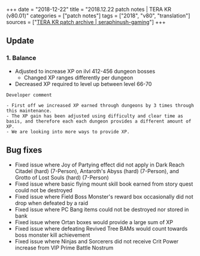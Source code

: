 +++
date = "2018-12-22"
title = "2018.12.22 patch notes | TERA KR (v80.01)"
categories = ["patch notes"]
tags = ["2018", "v80", "translation"]
sources = ["[TERA KR patch archive | seraphinush-gaming](/ko/patch/2018/v80-01)"]
+++

## Update

### **1.** Balance
- Adjusted to increase XP on ilvl 412-456 dungeon bosses
  - Changed XP ranges differently per dungeon
- Decreased XP required to level up between level 66-70

```
Developer comment

- First off we increased XP earned through dungeons by 3 times through this maintenance. 
- The XP gain has been adjusted using difficulty and clear time as basis, and therefore each each dungeon provides a different amount of XP.
- We are looking into more ways to provide XP.
```

## Bug fixes

- Fixed issue where Joy of Partying effect did not apply in Dark Reach Citadel (hard) (7-Person), Antaroth's Abyss (hard) (7-Person), and Grotto of Lost Souls (hard) (7-Person)
- Fixed issue where basic flying mount skill book earned from story quest could not be destroyed
- Fixed issue where Field Boss Monster's reward box occasionally did not drop when defeated by a raid
- Fixed issue where PC Bang items could not be destroyed nor stored in bank
- Fixed issue where Ortan boxes would provide a large sum of XP
- Fixed issue where defeating Revived Tree BAMs would count towards boss monster kill achievement
- Fixed issue where Ninjas and Sorcerers did not receive Crit Power increase from VIP Prime Battle Nostrum
